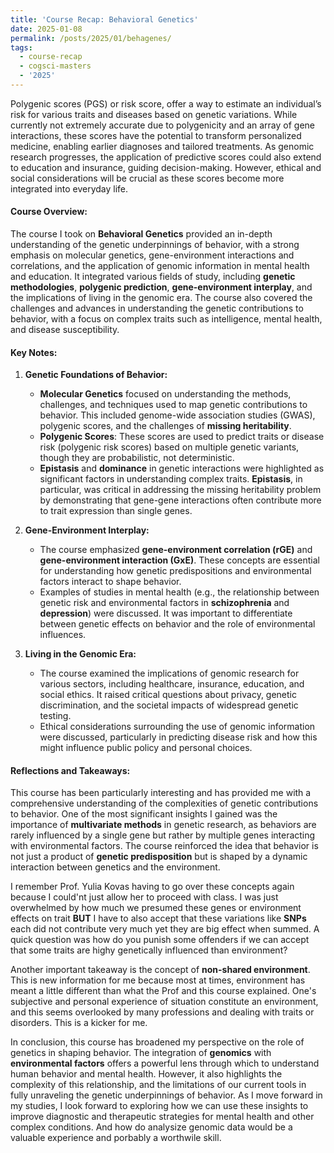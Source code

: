 ```yaml
---
title: 'Course Recap: Behavioral Genetics'
date: 2025-01-08
permalink: /posts/2025/01/behagenes/
tags:
  - course-recap
  - cogsci-masters
  - '2025'
---
```


Polygenic scores (PGS) or risk score, offer a way to estimate an individual’s risk for various traits and diseases based on genetic variations. While currently not extremely accurate due to polygenicity and an array of gene interactions, these scores have the potential to transform personalized medicine, enabling earlier diagnoses and tailored treatments. As genomic research progresses, the application of predictive scores could also extend to education and insurance, guiding decision-making. However, ethical and social considerations will be crucial as these scores become more integrated into everyday life.

#### **Course Overview:**
The course I took on **Behavioral Genetics** provided an in-depth understanding of the genetic underpinnings of behavior, with a strong emphasis on molecular genetics, gene-environment interactions and correlations, and the application of genomic information in mental health and education. It integrated various fields of study, including **genetic methodologies**, **polygenic prediction**, **gene-environment interplay**, and the implications of living in the genomic era. The course also covered the challenges and advances in understanding the genetic contributions to behavior, with a focus on complex traits such as intelligence, mental health, and disease susceptibility.

#### **Key Notes:**

1. **Genetic Foundations of Behavior:**
   - **Molecular Genetics** focused on understanding the methods, challenges, and techniques used to map genetic contributions to behavior. This included genome-wide association studies (GWAS), polygenic scores, and the challenges of **missing heritability**.
   - **Polygenic Scores**: These scores are used to predict traits or disease risk (polygenic risk scores) based on multiple genetic variants, though they are probabilistic, not deterministic.
   - **Epistasis** and **dominance** in genetic interactions were highlighted as significant factors in understanding complex traits. **Epistasis**, in particular, was critical in addressing the missing heritability problem by demonstrating that gene-gene interactions often contribute more to trait expression than single genes.

2. **Gene-Environment Interplay:**
   - The course emphasized **gene-environment correlation (rGE)** and **gene-environment interaction (GxE)**. These concepts are essential for understanding how genetic predispositions and environmental factors interact to shape behavior.
   - Examples of studies in mental health (e.g., the relationship between genetic risk and environmental factors in **schizophrenia** and **depression**) were discussed. It was important to differentiate between genetic effects on behavior and the role of environmental influences.

3. **Living in the Genomic Era:**
   - The course examined the implications of genomic research for various sectors, including healthcare, insurance, education, and social ethics. It raised critical questions about privacy, genetic discrimination, and the societal impacts of widespread genetic testing.
   - Ethical considerations surrounding the use of genomic information were discussed, particularly in predicting disease risk and how this might influence public policy and personal choices.


#### **Reflections and Takeaways:**

This course has been particularly interesting and has provided me with a comprehensive understanding of the complexities of genetic contributions to behavior. One of the most significant insights I gained was the importance of **multivariate methods** in genetic research, as behaviors are rarely influenced by a single gene but rather by multiple genes interacting with environmental factors. The course reinforced the idea that behavior is not just a product of **genetic predisposition** but is shaped by a dynamic interaction between genetics and the environment.

I remember Prof. Yulia Kovas having to go over these concepts again because I could'nt just allow her to proceed with class. I was just overwhelmed by how much we presumed these genes or environment effects on trait **BUT** I have to also accept that these variations like **SNPs** each did not contribute very much yet they are big effect when summed. A quick question was how do you punish some offenders if we can accept that some traits are highy genetically influenced than environment? 

Another important takeaway is the concept of **non-shared environment**. This is new information for me because most at times, environment has meant a little different than what the Prof and this course explained. One's subjective and personal experience of situation constitute an environment, and this seems overlooked by many professions and dealing with traits or disorders. This is a kicker for me. 

In conclusion, this course has broadened my perspective on the role of genetics in shaping behavior. The integration of **genomics** with **environmental factors** offers a powerful lens through which to understand human behavior and mental health. However, it also highlights the complexity of this relationship, and the limitations of our current tools in fully unraveling the genetic underpinnings of behavior. As I move forward in my studies, I look forward to exploring how we can use these insights to improve diagnostic and therapeutic strategies for mental health and other complex conditions. And how do analysize genomic data would be a valuable experience and porbably a worthwile skill. 


<!-- <img src="/images/blogs/representation of motor imagery.webp" alt="A surreal representation of motor imagery">

<p style="font-size: small; text-align: center;">
    *Image credit: Generated by OpenAI's DALL·E tool, January 1, 2025.*
</p> -->


